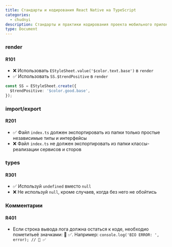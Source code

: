 ```yaml
---
title: Стандарты и кодирования React Native на TypeScript
categories:
  - chudnyi
description: Стандарты и практики кодирования проекта мобильного приложения React Native на TypeScript
type: Document
---
```


### render

#### R101

- ❌ Использовать `EStyleSheet.value('$color.text.base')` в `render`
- ✅ Использовать `SS.$trendPositive` в `render`
```ts
const SS = EStyleSheet.create({
  $trendPositive: '$color.good.base',
});
```

### import/export

#### R201

- ✅ Файл `index.ts` должен экспортировать из папки только простые независимые типы и интерфейсы
- ❌ Файл `index.ts` не должен экспортировать из папки классы-реализации сервисов и сторов

### types

#### R301

- ✅ Используй `undefined` вместо `null`
- ❌ Не используй `null`, кроме случаев, когда без него не обойтись

### Комментарии

#### R401

- Если строка вывода лога должна остаться к коде, необходио пометитьеё значками: 🐞 ✅. Например: `console.log('BIO ERROR: ', error); // 🐞 ✅`
